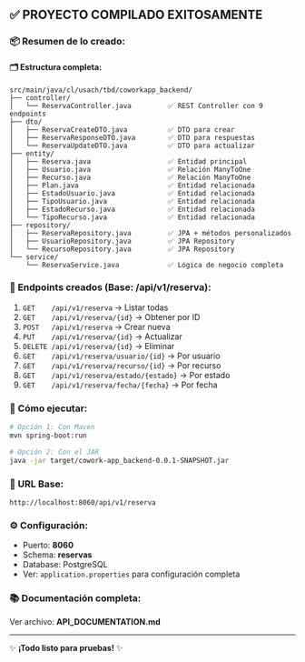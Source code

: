 ## ✅ PROYECTO COMPILADO EXITOSAMENTE

### 📦 Resumen de lo creado:

#### 🗂️ Estructura completa:
```
src/main/java/cl/usach/tbd/coworkapp_backend/
├── controller/
│   └── ReservaController.java         ✅ REST Controller con 9 endpoints
├── dto/
│   ├── ReservaCreateDTO.java          ✅ DTO para crear
│   ├── ReservaResponseDTO.java        ✅ DTO para respuestas
│   └── ReservaUpdateDTO.java          ✅ DTO para actualizar
├── entity/
│   ├── Reserva.java                   ✅ Entidad principal
│   ├── Usuario.java                   ✅ Relación ManyToOne
│   ├── Recurso.java                   ✅ Relación ManyToOne
│   ├── Plan.java                      ✅ Entidad relacionada
│   ├── EstadoUsuario.java             ✅ Entidad relacionada
│   ├── TipoUsuario.java               ✅ Entidad relacionada
│   ├── EstadoRecurso.java             ✅ Entidad relacionada
│   └── TipoRecurso.java               ✅ Entidad relacionada
├── repository/
│   ├── ReservaRepository.java         ✅ JPA + métodos personalizados
│   ├── UsuarioRepository.java         ✅ JPA Repository
│   └── RecursoRepository.java         ✅ JPA Repository
└── service/
    └── ReservaService.java            ✅ Lógica de negocio completa
```

### 🎯 Endpoints creados (Base: /api/v1/reserva):

1. `GET    /api/v1/reserva`                    → Listar todas
2. `GET    /api/v1/reserva/{id}`               → Obtener por ID
3. `POST   /api/v1/reserva`                    → Crear nueva
4. `PUT    /api/v1/reserva/{id}`               → Actualizar
5. `DELETE /api/v1/reserva/{id}`               → Eliminar
6. `GET    /api/v1/reserva/usuario/{id}`       → Por usuario
7. `GET    /api/v1/reserva/recurso/{id}`       → Por recurso
8. `GET    /api/v1/reserva/estado/{estado}`    → Por estado
9. `GET    /api/v1/reserva/fecha/{fecha}`      → Por fecha

### 🚀 Cómo ejecutar:

```bash
# Opción 1: Con Maven
mvn spring-boot:run

# Opción 2: Con el JAR
java -jar target/cowork-app_backend-0.0.1-SNAPSHOT.jar
```

### 🔗 URL Base:
```
http://localhost:8060/api/v1/reserva
```

### ⚙️ Configuración:
- Puerto: **8060**
- Schema: **reservas**
- Database: PostgreSQL
- Ver: `application.properties` para configuración completa

### 📚 Documentación completa:
Ver archivo: **API_DOCUMENTATION.md**

---
✨ **¡Todo listo para pruebas!** ✨

